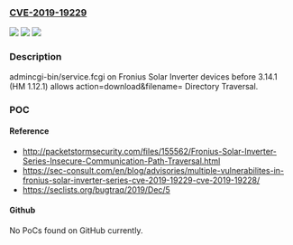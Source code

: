 ### [CVE-2019-19229](https://cve.mitre.org/cgi-bin/cvename.cgi?name=CVE-2019-19229)
![](https://img.shields.io/static/v1?label=Product&message=n%2Fa&color=blue)
![](https://img.shields.io/static/v1?label=Version&message=n%2Fa&color=blue)
![](https://img.shields.io/static/v1?label=Vulnerability&message=n%2Fa&color=brighgreen)

### Description

admincgi-bin/service.fcgi on Fronius Solar Inverter devices before 3.14.1 (HM 1.12.1) allows action=download&filename= Directory Traversal.

### POC

#### Reference
- http://packetstormsecurity.com/files/155562/Fronius-Solar-Inverter-Series-Insecure-Communication-Path-Traversal.html
- https://sec-consult.com/en/blog/advisories/multiple-vulnerabilites-in-fronius-solar-inverter-series-cve-2019-19229-cve-2019-19228/
- https://seclists.org/bugtraq/2019/Dec/5

#### Github
No PoCs found on GitHub currently.

